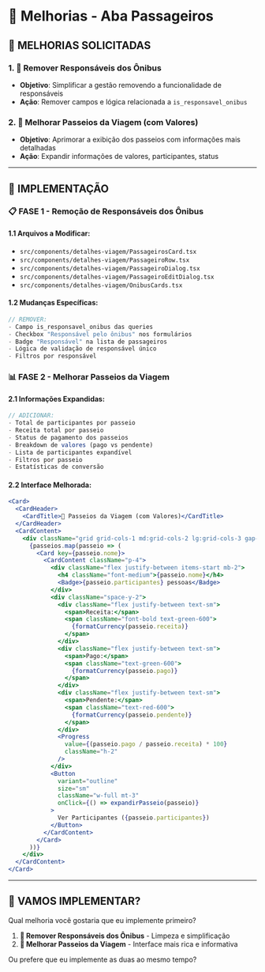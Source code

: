 # 🚀 Melhorias - Aba Passageiros

## 🎯 **MELHORIAS SOLICITADAS**

### **1. 🚌 Remover Responsáveis dos Ônibus**
- **Objetivo**: Simplificar a gestão removendo a funcionalidade de responsáveis
- **Ação**: Remover campos e lógica relacionada a `is_responsavel_onibus`

### **2. 🎢 Melhorar Passeios da Viagem (com Valores)**
- **Objetivo**: Aprimorar a exibição dos passeios com informações mais detalhadas
- **Ação**: Expandir informações de valores, participantes, status

---

## 🔧 **IMPLEMENTAÇÃO**

### **📋 FASE 1 - Remoção de Responsáveis dos Ônibus**

#### **1.1 Arquivos a Modificar:**
- `src/components/detalhes-viagem/PassageirosCard.tsx`
- `src/components/detalhes-viagem/PassageiroRow.tsx`
- `src/components/detalhes-viagem/PassageiroDialog.tsx`
- `src/components/detalhes-viagem/PassageiroEditDialog.tsx`
- `src/components/detalhes-viagem/OnibusCards.tsx`

#### **1.2 Mudanças Específicas:**
```typescript
// REMOVER:
- Campo is_responsavel_onibus das queries
- Checkbox "Responsável pelo ônibus" nos formulários
- Badge "Responsável" na lista de passageiros
- Lógica de validação de responsável único
- Filtros por responsável
```

### **📊 FASE 2 - Melhorar Passeios da Viagem**

#### **2.1 Informações Expandidas:**
```typescript
// ADICIONAR:
- Total de participantes por passeio
- Receita total por passeio
- Status de pagamento dos passeios
- Breakdown de valores (pago vs pendente)
- Lista de participantes expandível
- Filtros por passeio
- Estatísticas de conversão
```

#### **2.2 Interface Melhorada:**
```jsx
<Card>
  <CardHeader>
    <CardTitle>🎢 Passeios da Viagem (com Valores)</CardTitle>
  </CardHeader>
  <CardContent>
    <div className="grid grid-cols-1 md:grid-cols-2 lg:grid-cols-3 gap-4">
      {passeios.map(passeio => (
        <Card key={passeio.nome}>
          <CardContent className="p-4">
            <div className="flex justify-between items-start mb-2">
              <h4 className="font-medium">{passeio.nome}</h4>
              <Badge>{passeio.participantes} pessoas</Badge>
            </div>
            <div className="space-y-2">
              <div className="flex justify-between text-sm">
                <span>Receita:</span>
                <span className="font-bold text-green-600">
                  {formatCurrency(passeio.receita)}
                </span>
              </div>
              <div className="flex justify-between text-sm">
                <span>Pago:</span>
                <span className="text-green-600">
                  {formatCurrency(passeio.pago)}
                </span>
              </div>
              <div className="flex justify-between text-sm">
                <span>Pendente:</span>
                <span className="text-red-600">
                  {formatCurrency(passeio.pendente)}
                </span>
              </div>
              <Progress 
                value={(passeio.pago / passeio.receita) * 100} 
                className="h-2"
              />
            </div>
            <Button 
              variant="outline" 
              size="sm" 
              className="w-full mt-3"
              onClick={() => expandirPasseio(passeio)}
            >
              Ver Participantes ({passeio.participantes})
            </Button>
          </CardContent>
        </Card>
      ))}
    </div>
  </CardContent>
</Card>
```

---

## 🎯 **VAMOS IMPLEMENTAR?**

Qual melhoria você gostaria que eu implemente primeiro?

1. **🚌 Remover Responsáveis dos Ônibus** - Limpeza e simplificação
2. **🎢 Melhorar Passeios da Viagem** - Interface mais rica e informativa

Ou prefere que eu implemente as duas ao mesmo tempo?